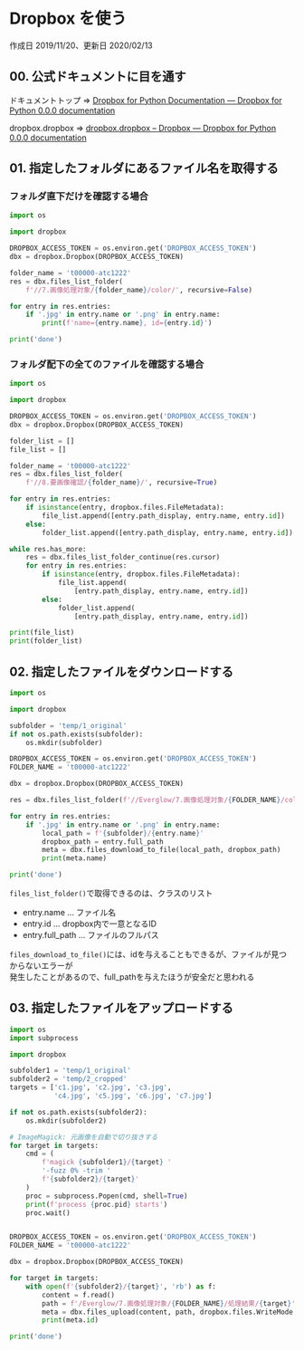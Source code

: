 # Dropbox を使う

作成日 2019/11/20、更新日 2020/02/13

## 00. 公式ドキュメントに目を通す

ドキュメントトップ => [Dropbox for Python Documentation — Dropbox for Python 0\.0\.0 documentation](https://dropbox-sdk-python.readthedocs.io/en/latest/)

dropbox.dropbox => [dropbox\.dropbox – Dropbox — Dropbox for Python 0\.0\.0 documentation](https://dropbox-sdk-python.readthedocs.io/en/latest/api/dropbox.html)

## 01. 指定したフォルダにあるファイル名を取得する

### フォルダ直下だけを確認する場合

```python
import os

import dropbox

DROPBOX_ACCESS_TOKEN = os.environ.get('DROPBOX_ACCESS_TOKEN')
dbx = dropbox.Dropbox(DROPBOX_ACCESS_TOKEN)

folder_name = 't00000-atc1222'
res = dbx.files_list_folder(
    f'//7.画像処理対象/{folder_name}/color/', recursive=False)

for entry in res.entries:
    if '.jpg' in entry.name or '.png' in entry.name:
        print(f'name={entry.name}, id={entry.id}')

print('done')
```

### フォルダ配下の全てのファイルを確認する場合

```python
import os

import dropbox

DROPBOX_ACCESS_TOKEN = os.environ.get('DROPBOX_ACCESS_TOKEN')
dbx = dropbox.Dropbox(DROPBOX_ACCESS_TOKEN)

folder_list = []
file_list = []

folder_name = 't00000-atc1222'
res = dbx.files_list_folder(
    f'//8.要画像確認/{folder_name}/', recursive=True)

for entry in res.entries:
    if isinstance(entry, dropbox.files.FileMetadata):
        file_list.append([entry.path_display, entry.name, entry.id])
    else:
        folder_list.append([entry.path_display, entry.name, entry.id])

while res.has_more:
    res = dbx.files_list_folder_continue(res.cursor)
    for entry in res.entries:
        if isinstance(entry, dropbox.files.FileMetadata):
            file_list.append(
                [entry.path_display, entry.name, entry.id])
        else:
            folder_list.append(
                [entry.path_display, entry.name, entry.id])

print(file_list)
print(folder_list)
```

## 02. 指定したファイルをダウンロードする

```python
import os

import dropbox

subfolder = 'temp/1_original'
if not os.path.exists(subfolder):
    os.mkdir(subfolder)

DROPBOX_ACCESS_TOKEN = os.environ.get('DROPBOX_ACCESS_TOKEN')
FOLDER_NAME = 't00000-atc1222'

dbx = dropbox.Dropbox(DROPBOX_ACCESS_TOKEN)

res = dbx.files_list_folder(f'//Everglow/7.画像処理対象/{FOLDER_NAME}/color/')

for entry in res.entries:
    if '.jpg' in entry.name or '.png' in entry.name:
        local_path = f'{subfolder}/{entry.name}'
        dropbox_path = entry.full_path
        meta = dbx.files_download_to_file(local_path, dropbox_path)
        print(meta.name)

print('done')
```

`files_list_folder()`で取得できるのは、クラスのリスト

- entry.name ... ファイル名
- entry.id ... dropbox内で一意となるID
- entry.full_path ... ファイルのフルパス

`files_download_to_file()`には、idを与えることもできるが、ファイルが見つからないエラーが\
発生したことがあるので、full_pathを与えたほうが安全だと思われる

## 03. 指定したファイルをアップロードする

```python
import os
import subprocess

import dropbox

subfolder1 = 'temp/1_original'
subfolder2 = 'temp/2_cropped'
targets = ['c1.jpg', 'c2.jpg', 'c3.jpg',
           'c4.jpg', 'c5.jpg', 'c6.jpg', 'c7.jpg']

if not os.path.exists(subfolder2):
    os.mkdir(subfolder2)

# ImageMagick: 元画像を自動で切り抜きする
for target in targets:
    cmd = (
        f'magick {subfolder1}/{target} '
        '-fuzz 0% -trim '
        f'{subfolder2}/{target}'
    )
    proc = subprocess.Popen(cmd, shell=True)
    print(f'process {proc.pid} starts')
    proc.wait()


DROPBOX_ACCESS_TOKEN = os.environ.get('DROPBOX_ACCESS_TOKEN')
FOLDER_NAME = 't00000-atc1222'

dbx = dropbox.Dropbox(DROPBOX_ACCESS_TOKEN)

for target in targets:
    with open(f'{subfolder2}/{target}', 'rb') as f:
        content = f.read()
        path = f'/Everglow/7.画像処理対象/{FOLDER_NAME}/処理結果/{target}'
        meta = dbx.files_upload(content, path, dropbox.files.WriteMode.add)
        print(meta.id)

print('done')
```

